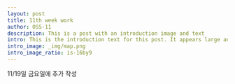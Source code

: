 ```yaml
--- 
layout: post
title: 11th week work
author: OSS-11
description: This is a post with an introduction image and text
intro: This is the introduction text for this post. It appears large and bold at the top of the post!
intro_image: _img/map.png
intro_image_ratio: is-16by9
---
```


11/19일 금요일에 추가 작성
